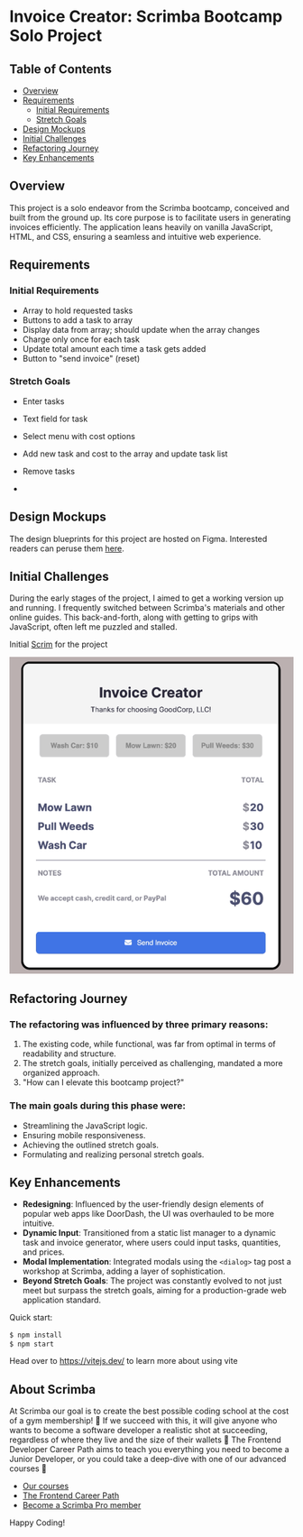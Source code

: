 # Invoice Creator: Scrimba Bootcamp Solo Project

## Table of Contents
- [Overview](#overview)
- [Requirements](#requirements)
  - [Initial Requirements](#initial-requirements)
  - [Stretch Goals](#stretch-goals)
- [Design Mockups](#design-mockups)
- [Initial Challenges](#initial-challenges)
- [Refactoring Journey](#refactoring-journey)
- [Key Enhancements](#key-enhancements)

## Overview

This project is a solo endeavor from the Scrimba bootcamp, conceived and built from the ground up. Its core purpose is to facilitate users in generating invoices efficiently. The application leans heavily on vanilla JavaScript, HTML, and CSS, ensuring a seamless and intuitive web experience.

## Requirements

### Initial Requirements
- Array to hold requested tasks
- Buttons to add a task to array
- Display data from array; should update when the array changes
- Charge only once for each task
- Update total amount each time a task gets added
- Button to "send invoice" (reset)

### Stretch Goals
- Enter tasks
- Text field for task
- Select menu with cost options
- Add new task and cost to the array and update task list
- Remove tasks

- 
## Design Mockups

The design blueprints for this project are hosted on Figma. Interested readers can peruse them [here](https://www.figma.com/file/ejHmm5h6VhSW7dQgRgOmlk/Invoice-Creator?node-id=0%3A1&t=nxSAEKc5XGTtzEmR-1).

## Initial Challenges

During the early stages of the project, I aimed to get a working version up and running. I frequently switched between Scrimba's materials and other online guides. This back-and-forth, along with getting to grips with JavaScript, often left me puzzled and stalled.

Initial [Scrim](https://scrimba.com/scrim/coa53415a933225d86da9b633) for the project 

![Initial Version Screenshot](./images/desktop-initial.png)

## Refactoring Journey

### The refactoring was influenced by three primary reasons:
1. The existing code, while functional, was far from optimal in terms of readability and structure.
2. The stretch goals, initially perceived as challenging, mandated a more organized approach.
3. "How can I elevate this bootcamp project?"

### The main goals during this phase were:
- Streamlining the JavaScript logic.
- Ensuring mobile responsiveness.
- Achieving the outlined stretch goals.
- Formulating and realizing personal stretch goals.

## Key Enhancements

- **Redesigning**: Influenced by the user-friendly design elements of popular web apps like DoorDash, the UI was overhauled to be more intuitive.
- **Dynamic Input**: Transitioned from a static list manager to a dynamic task and invoice generator, where users could input tasks, quantities, and prices.
- **Modal Implementation**: Integrated modals using the `<dialog>` tag post a workshop at Scrimba, adding a layer of sophistication.
- **Beyond Stretch Goals**: The project was constantly evolved to not just meet but surpass the stretch goals, aiming for a production-grade web application standard.


Quick start:

```
$ npm install
$ npm start
````

Head over to https://vitejs.dev/ to learn more about using vite
## About Scrimba

At Scrimba our goal is to create the best possible coding school at the cost of a gym membership! 💜
If we succeed with this, it will give anyone who wants to become a software developer a realistic shot at succeeding, regardless of where they live and the size of their wallets 🎉
The Frontend Developer Career Path aims to teach you everything you need to become a Junior Developer, or you could take a deep-dive with one of our advanced courses 🚀

- [Our courses](https://scrimba.com/allcourses)
- [The Frontend Career Path](https://scrimba.com/learn/frontend)
- [Become a Scrimba Pro member](https://scrimba.com/pricing)

Happy Coding!
